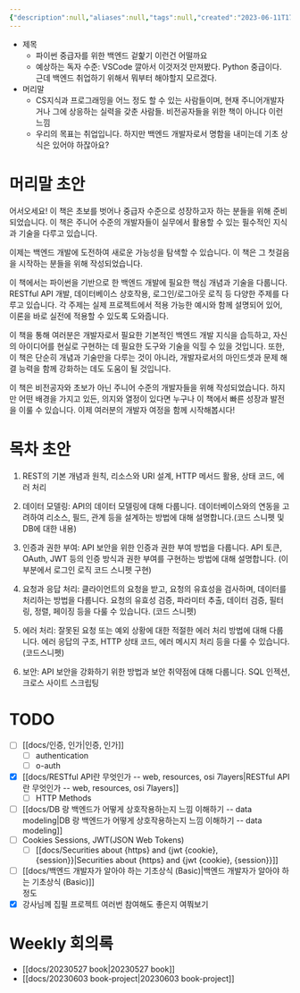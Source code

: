 ```yaml
---
{"description":null,"aliases":null,"tags":null,"created":"2023-06-11T17:35:30","updated":"2023-07-15T21:30:21","title":"book-project {LEGACIES}","dg-publish":true,"permalink":"/docs/book-project {LEGACIES}/","dgPassFrontmatter":true}
---
```



- 제목
	- 파이썬 중급자를 위한 백엔드 겉핥기 이런건 어떨까요
	- 예상하는 독자 수준: VSCode 깔아서 이것저것 만져봤다. Python 중급이다. 근데 백엔드 취업하기 위해서 뭐부터 해야할지 모르겠다.
- 머리말
	- CS지식과 프로그래밍을 어느 정도 할 수 있는 사람들이며, 현재 주니어개발자거나 그에 상응하는 실력을 갖춘 사람들. 비전공자들을 위한 책이 아니다 이런 느낌
	- 우리의 목표는 취업입니다. 하지만 백엔드 개발자로서 명함을 내미는데 기초 상식은 있어야 하잖아요?  

# 머리말 초안

어서오세요! 이 책은 초보를 벗어나 중급자 수준으로 성장하고자 하는 분들을 위해 준비되었습니다. 이 책은 주니어 수준의 개발자들이 실무에서 활용할 수 있는 필수적인 지식과 기술을 다루고 있습니다.

이제는 백엔드 개발에 도전하여 새로운 가능성을 탐색할 수 있습니다. 이 책은 그 첫걸음을 시작하는 분들을 위해 작성되었습니다.

이 책에서는 파이썬을 기반으로 한 백엔드 개발에 필요한 핵심 개념과 기술을 다룹니다.  
RESTful API 개발, 데이터베이스 상호작용, 로그인/로그아웃 로직 등 다양한 주제를 다루고 있습니다. 각 주제는 실제 프로젝트에서 적용 가능한 예시와 함께 설명되어 있어, 이론을 바로 실전에 적용할 수 있도록 도와줍니다.

이 책을 통해 여러분은 개발자로서 필요한 기본적인 백엔드 개발 지식을 습득하고, 자신의 아이디어를 현실로 구현하는 데 필요한 도구와 기술을 익힐 수 있을 것입니다. 또한, 이 책은 단순히 개념과 기술만을 다루는 것이 아니라, 개발자로서의 마인드셋과 문제 해결 능력을 함께 강화하는 데도 도움이 될 것입니다.

이 책은 비전공자와 초보가 아닌 주니어 수준의 개발자들을 위해 작성되었습니다. 하지만 어떤 배경을 가지고 있든, 의지와 열정이 있다면 누구나 이 책에서 빠른 성장과 발전을 이룰 수 있습니다. 이제 여러분의 개발자 여정을 함께 시작해봅시다!

# 목차 초안

1. REST의 기본 개념과 원칙, 리소스와 URI 설계, HTTP 메서드 활용, 상태 코드, 에러 처리

2. 데이터 모델링: API의 데이터 모델링에 대해 다룹니다. 데이터베이스와의 연동을 고려하여 리소스, 필드, 관계 등을 설계하는 방법에 대해 설명합니다.(코드 스니펫 및 DB에 대한 내용)

3. 인증과 권한 부여: API 보안을 위한 인증과 권한 부여 방법을 다룹니다. API 토큰, OAuth, JWT 등의 인증 방식과 권한 부여를 구현하는 방법에 대해 설명합니다. (이 부분에서 로그인 로직 코드 스니펫 구현)

4. 요청과 응답 처리: 클라이언트의 요청을 받고, 요청의 유효성을 검사하며, 데이터를 처리하는 방법을 다룹니다. 요청의 유효성 검증, 파라미터 추출, 데이터 검증, 필터링, 정렬, 페이징 등을 다룰 수 있습니다. (코드 스니펫)

5. 에러 처리: 잘못된 요청 또는 예외 상황에 대한 적절한 에러 처리 방법에 대해 다룹니다. 에러 응답의 구조, HTTP 상태 코드, 에러 메시지 처리 등을 다룰 수 있습니다. (코드스니펫)

6. 보안: API 보안을 강화하기 위한 방법과 보안 취약점에 대해 다룹니다. SQL 인젝션, 크로스 사이트 스크립팅

# TODO

- [ ] [[docs/인증, 인가\|인증, 인가]]
	- [ ] authentication
	- [ ] o-auth
- [x] [[docs/RESTful API란 무엇인가 -- web, resources, osi 7layers\|RESTful API란 무엇인가 -- web, resources, osi 7layers]]
	- [ ] HTTP Methods
- [ ] [[docs/DB 랑 백엔드가 어떻게 상호작용하는지 느낌 이해하기 -- data modeling\|DB 랑 백엔드가 어떻게 상호작용하는지 느낌 이해하기 -- data modeling]]
- [ ] Cookies Sessions, JWT(JSON Web Tokens)
	- [ ] [[docs/Securities about {https} and {jwt {cookie}, {session}}\|Securities about {https} and {jwt {cookie}, {session}}]]
- [ ] [[docs/백엔드 개발자가 알아야 하는 기초상식 (Basic)\|백엔드 개발자가 알아야 하는 기초상식 (Basic)]]  
정도
- [x] 강사님께 집필 프로젝트 여러번 참여해도 좋은지 여쭤보기

# Weekly 회의록

- [[docs/20230527 book\|20230527 book]]
- [[docs/20230603 book-project\|20230603 book-project]]
